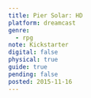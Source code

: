 ```yaml
---
title: Pier Solar: HD
platform: dreamcast
genre:
  - rpg
note: Kickstarter
digital: false
physical: true
guide: true
pending: false
posted: 2015-11-16
---
```

